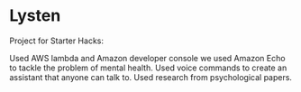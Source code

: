 # Lysten

Project for Starter Hacks:

Used AWS lambda and Amazon developer console we used Amazon Echo to tackle the problem of mental health. Used voice commands to create an assistant that anyone can talk to. Used research from psychological papers.
